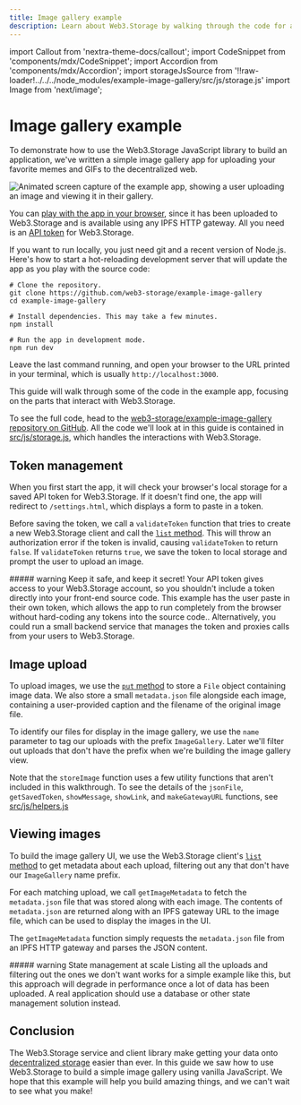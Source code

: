 ```yaml
---
title: Image gallery example
description: Learn about Web3.Storage by walking through the code for a simple image gallery app that runs entirely in the browser.
---
```


import Callout from 'nextra-theme-docs/callout';
import CodeSnippet from 'components/mdx/CodeSnippet';
import Accordion from 'components/mdx/Accordion';
import storageJsSource from '!!raw-loader!../../../node_modules/example-image-gallery/src/js/storage.js'
import Image from 'next/image';

# Image gallery example

To demonstrate how to use the Web3.Storage JavaScript library to build an application, we've written a simple image gallery app for uploading your favorite memes and GIFs to the decentralized web.

![Animated screen capture of the example app, showing a user uploading an image and viewing it in their gallery.](/images/docs/image-gallery-example.gif)

You can [play with the app in your browser][example-demo], since it has been uploaded to Web3.Storage and is available using any IPFS HTTP gateway. All you need is an [API token][howto-token] for Web3.Storage.

If you want to run locally, you just need git and a recent version of Node.js. Here's how to start a hot-reloading development server that will update the app as you play with the source code:

```shell
# Clone the repository.
git clone https://github.com/web3-storage/example-image-gallery
cd example-image-gallery

# Install dependencies. This may take a few minutes.
npm install

# Run the app in development mode.
npm run dev
```

Leave the last command running, and open your browser to the URL printed in your terminal, which is usually `http://localhost:3000`.

This guide will walk through some of the code in the example app, focusing on the parts that interact with Web3.Storage.

To see the full code, head to the [web3-storage/example-image-gallery repository on GitHub][github-example-repo]. All the code we'll look at in this guide is contained in [src/js/storage.js][github-storage.js], which handles the interactions with Web3.Storage.

## Token management

When you first start the app, it will check your browser's local storage for a saved API token for Web3.Storage. If it doesn't find one, the app will redirect to `/settings.html`, which displays a form to paste in a token.

Before saving the token, we call a `validateToken` function that tries to create a new Web3.Storage client and call the [`list` method][reference-js-list]. This will throw an authorization error if the token is invalid, causing `validateToken` to return `false`. If `validateToken` returns `true`, we save the token to local storage and prompt the user to upload an image.

<Accordion heading="validateToken(token)">
    <CodeSnippet lang="js" src={storageJsSource} region="validateToken" />
</Accordion>

<Callout>
  ##### warning Keep it safe, and keep it secret!
  Your API token gives access to your Web3.Storage account, so you shouldn't include a token directly into your front-end source code. This example has the user paste in their own token, which allows the app to run completely from the browser without hard-coding any tokens into the source code.. Alternatively, you could run a small backend service that manages the token and proxies calls from your users to Web3.Storage.
</Callout>

## Image upload

To upload images, we use the [`put` method][reference-js-put] to store a `File` object containing image data. We also store a small `metadata.json` file alongside each image, containing a user-provided caption and the filename of the original image file.

To identify our files for display in the image gallery, we use the `name` parameter to tag our uploads with the prefix `ImageGallery`. Later we'll filter out uploads that don't have the prefix when we're building the image gallery view.

<Accordion heading="storeImage(imageFile, caption)">
  <CodeSnippet lang="js" src={storageJsSource} region="storeImage" />
</Accordion>

Note that the `storeImage` function uses a few utility functions that aren't included in this walkthrough. To see the details of the `jsonFile`, `getSavedToken`, `showMessage`, `showLink`, and `makeGatewayURL` functions, see [src/js/helpers.js][github-helpers.js]

## Viewing images

To build the image gallery UI, we use the Web3.Storage client's [`list` method][reference-js-list] to get metadata about each upload, filtering out any that don't have our `ImageGallery` name prefix.

<Accordion heading="listImageMetadata()">
  <CodeSnippet lang="js" src={storageJsSource} region="listImageMetadata" />
</Accordion>

For each matching upload, we call `getImageMetadata` to fetch the `metadata.json` file that was stored along with each image. The contents of `metadata.json` are returned along with an IPFS gateway URL to the image file, which can be used to display the images in the UI.

The `getImageMetadata` function simply requests the `metadata.json` file from an IPFS HTTP gateway and parses the JSON content.

<Accordion heading="getImageMetadata(cid)">
  <CodeSnippet lang="js" src={storageJsSource} region="getImageMetadata" />
</Accordion>

<Callout>
  ##### warning State management at scale
  Listing all the uploads and filtering out the ones we don't want works for a simple example like this, but this approach will degrade in performance once a lot of data has been uploaded. A real application should use a database or other state management solution instead.
</Callout>

## Conclusion

The Web3.Storage service and client library make getting your data onto [decentralized storage][concepts-decentralized-storage] easier than ever. In this guide we saw how to use Web3.Storage to build a simple image gallery using vanilla JavaScript. We hope that this example will help you build amazing things, and we can't wait to see what you make!

[howto-token]: ../how-tos/generate-api-token.md
[reference-js-put]: ../reference/js-client-library.md#store-files
[reference-js-list]: ../reference/js-client-library.md#list-uploads
[concepts-decentralized-storage]: ../concepts/decentralized-storage.md

[github-example-repo]: https://github.com/web3-storage/example-image-gallery
[github-storage.js]: https://github.com/web3-storage/example-image-gallery/blob/main/src/js/storage.js
[github-helpers.js]: https://github.com/web3-storage/example-image-gallery/blob/main/src/js/helpers.js
[example-demo]: https://bafybeih6g2mhnqmn437qvkglrksdzida3gbx37lgicoips2xw6vdqca3ay.ipfs.dweb.link
